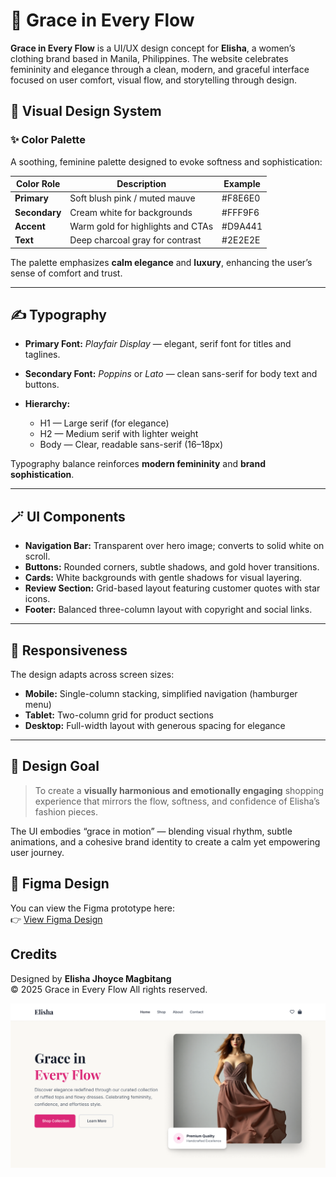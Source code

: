 # 🎨 Grace in Every Flow 

**Grace in Every Flow** is a UI/UX design concept for **Elisha**, a women’s clothing brand based in Manila, Philippines. The website celebrates femininity and elegance through a clean, modern, and graceful interface focused on user comfort, visual flow, and storytelling through design.

## 🎨 Visual Design System

### ✨ Color Palette

A soothing, feminine palette designed to evoke softness and sophistication:

| Color Role    | Description                       | Example |
| ------------- | --------------------------------- | ------- |
| **Primary**   | Soft blush pink / muted mauve     | #F8E6E0 |
| **Secondary** | Cream white for backgrounds       | #FFF9F6 |
| **Accent**    | Warm gold for highlights and CTAs | #D9A441 |
| **Text**      | Deep charcoal gray for contrast   | #2E2E2E |

The palette emphasizes **calm elegance** and **luxury**, enhancing the user’s sense of comfort and trust.

---

## ✍️ Typography

* **Primary Font:** *Playfair Display* — elegant, serif font for titles and taglines.
* **Secondary Font:** *Poppins* or *Lato* — clean sans-serif for body text and buttons.
* **Hierarchy:**

  * H1 — Large serif (for elegance)
  * H2 — Medium serif with lighter weight
  * Body — Clear, readable sans-serif (16–18px)

Typography balance reinforces **modern femininity** and **brand sophistication**.

---

## 🪄 UI Components

* **Navigation Bar:** Transparent over hero image; converts to solid white on scroll.
* **Buttons:** Rounded corners, subtle shadows, and gold hover transitions.
* **Cards:** White backgrounds with gentle shadows for visual layering.
* **Review Section:** Grid-based layout featuring customer quotes with star icons.
* **Footer:** Balanced three-column layout with copyright and social links.

---

## 📱 Responsiveness

The design adapts across screen sizes:

* **Mobile:** Single-column stacking, simplified navigation (hamburger menu)
* **Tablet:** Two-column grid for product sections
* **Desktop:** Full-width layout with generous spacing for elegance

---

## 🌸 Design Goal

> To create a **visually harmonious and emotionally engaging** shopping experience that mirrors the flow, softness, and confidence of Elisha’s fashion pieces.

The UI embodies “grace in motion” — blending visual rhythm, subtle animations, and a cohesive brand identity to create a calm yet empowering user journey.

## 🎨 Figma Design
You can view the Figma prototype here:  
👉 [View Figma Design](https://www.figma.com/design/sUSOymoTbdCk2ILquBDmn0/Projects?node-id=2121-2&t=sGLCl2fFhxJ5NnP8-1)

## Credits
Designed by **Elisha Jhoyce Magbitang**  
© 2025 Grace in Every Flow All rights reserved.

![Grace in Every Flow v2 Preview](gief.png)

